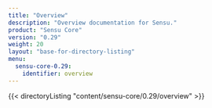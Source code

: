 ```yaml
---
title: "Overview"
description: "Overview documentation for Sensu."
product: "Sensu Core"
version: "0.29"
weight: 20
layout: "base-for-directory-listing"
menu:
  sensu-core-0.29:
    identifier: overview
---
```


{{< directoryListing "content/sensu-core/0.29/overview" >}}
